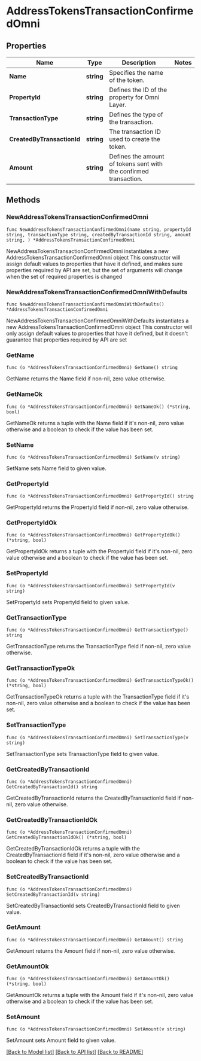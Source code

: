 # AddressTokensTransactionConfirmedOmni

## Properties

Name | Type | Description | Notes
------------ | ------------- | ------------- | -------------
**Name** | **string** | Specifies the name of the token. | 
**PropertyId** | **string** | Defines the ID of the property for Omni Layer. | 
**TransactionType** | **string** | Defines the type of the transaction. | 
**CreatedByTransactionId** | **string** | The transaction ID used to create the token. | 
**Amount** | **string** | Defines the amount of tokens sent with the confirmed transaction. | 

## Methods

### NewAddressTokensTransactionConfirmedOmni

`func NewAddressTokensTransactionConfirmedOmni(name string, propertyId string, transactionType string, createdByTransactionId string, amount string, ) *AddressTokensTransactionConfirmedOmni`

NewAddressTokensTransactionConfirmedOmni instantiates a new AddressTokensTransactionConfirmedOmni object
This constructor will assign default values to properties that have it defined,
and makes sure properties required by API are set, but the set of arguments
will change when the set of required properties is changed

### NewAddressTokensTransactionConfirmedOmniWithDefaults

`func NewAddressTokensTransactionConfirmedOmniWithDefaults() *AddressTokensTransactionConfirmedOmni`

NewAddressTokensTransactionConfirmedOmniWithDefaults instantiates a new AddressTokensTransactionConfirmedOmni object
This constructor will only assign default values to properties that have it defined,
but it doesn't guarantee that properties required by API are set

### GetName

`func (o *AddressTokensTransactionConfirmedOmni) GetName() string`

GetName returns the Name field if non-nil, zero value otherwise.

### GetNameOk

`func (o *AddressTokensTransactionConfirmedOmni) GetNameOk() (*string, bool)`

GetNameOk returns a tuple with the Name field if it's non-nil, zero value otherwise
and a boolean to check if the value has been set.

### SetName

`func (o *AddressTokensTransactionConfirmedOmni) SetName(v string)`

SetName sets Name field to given value.


### GetPropertyId

`func (o *AddressTokensTransactionConfirmedOmni) GetPropertyId() string`

GetPropertyId returns the PropertyId field if non-nil, zero value otherwise.

### GetPropertyIdOk

`func (o *AddressTokensTransactionConfirmedOmni) GetPropertyIdOk() (*string, bool)`

GetPropertyIdOk returns a tuple with the PropertyId field if it's non-nil, zero value otherwise
and a boolean to check if the value has been set.

### SetPropertyId

`func (o *AddressTokensTransactionConfirmedOmni) SetPropertyId(v string)`

SetPropertyId sets PropertyId field to given value.


### GetTransactionType

`func (o *AddressTokensTransactionConfirmedOmni) GetTransactionType() string`

GetTransactionType returns the TransactionType field if non-nil, zero value otherwise.

### GetTransactionTypeOk

`func (o *AddressTokensTransactionConfirmedOmni) GetTransactionTypeOk() (*string, bool)`

GetTransactionTypeOk returns a tuple with the TransactionType field if it's non-nil, zero value otherwise
and a boolean to check if the value has been set.

### SetTransactionType

`func (o *AddressTokensTransactionConfirmedOmni) SetTransactionType(v string)`

SetTransactionType sets TransactionType field to given value.


### GetCreatedByTransactionId

`func (o *AddressTokensTransactionConfirmedOmni) GetCreatedByTransactionId() string`

GetCreatedByTransactionId returns the CreatedByTransactionId field if non-nil, zero value otherwise.

### GetCreatedByTransactionIdOk

`func (o *AddressTokensTransactionConfirmedOmni) GetCreatedByTransactionIdOk() (*string, bool)`

GetCreatedByTransactionIdOk returns a tuple with the CreatedByTransactionId field if it's non-nil, zero value otherwise
and a boolean to check if the value has been set.

### SetCreatedByTransactionId

`func (o *AddressTokensTransactionConfirmedOmni) SetCreatedByTransactionId(v string)`

SetCreatedByTransactionId sets CreatedByTransactionId field to given value.


### GetAmount

`func (o *AddressTokensTransactionConfirmedOmni) GetAmount() string`

GetAmount returns the Amount field if non-nil, zero value otherwise.

### GetAmountOk

`func (o *AddressTokensTransactionConfirmedOmni) GetAmountOk() (*string, bool)`

GetAmountOk returns a tuple with the Amount field if it's non-nil, zero value otherwise
and a boolean to check if the value has been set.

### SetAmount

`func (o *AddressTokensTransactionConfirmedOmni) SetAmount(v string)`

SetAmount sets Amount field to given value.



[[Back to Model list]](../README.md#documentation-for-models) [[Back to API list]](../README.md#documentation-for-api-endpoints) [[Back to README]](../README.md)


